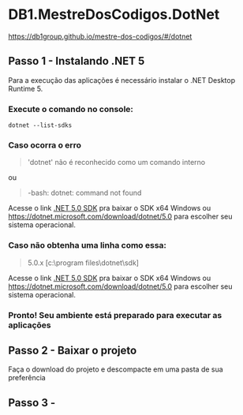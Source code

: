 ﻿# DB1.MestreDosCodigos.DotNet
https://db1group.github.io/mestre-dos-codigos/#/dotnet

## Passo 1 - Instalando .NET 5
Para a execução das aplicações é necessário instalar o .NET Desktop Runtime 5.

### Execute o comando no console:
```
dotnet --list-sdks
```

### Caso ocorra o erro
> 'dotnet' não é reconhecido como um comando interno

ou 

> -bash: dotnet: command not found

Acesse o link [.NET 5.0 SDK](https://dotnet.microsoft.com/download/dotnet/thank-you/sdk-5.0.202-windows-x64-installer) pra baixar o SDK x64 Windows ou https://dotnet.microsoft.com/download/dotnet/5.0 para escolher seu sistema operacional.

### Caso não obtenha uma linha como essa:
> 5.0.x \[c:\program files\dotnet\sdk]

Acesse o link [.NET 5.0 SDK](https://dotnet.microsoft.com/download/dotnet/thank-you/sdk-5.0.202-windows-x64-installer) pra baixar o SDK x64 Windows ou https://dotnet.microsoft.com/download/dotnet/5.0 para escolher seu sistema operacional.


### Pronto! Seu ambiente está preparado para executar as aplicações

## Passo 2 - Baixar o projeto
Faça o download do projeto e descompacte em uma pasta de sua preferência

## Passo 3 - 

